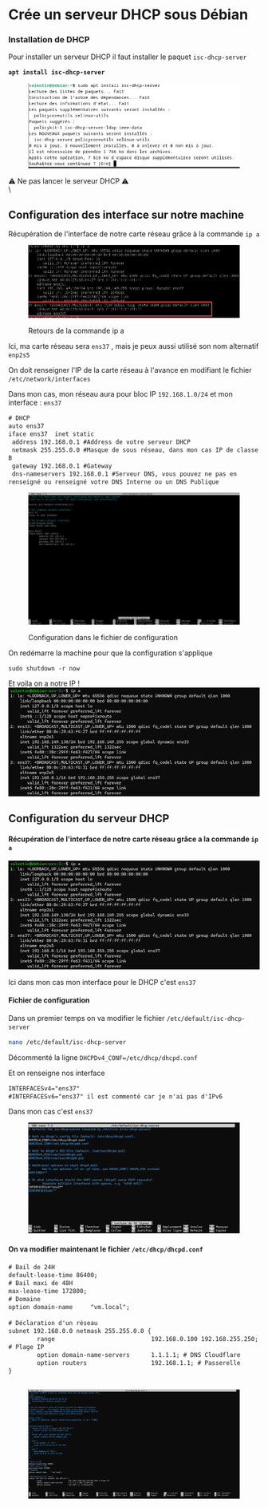 # Crée un serveur DHCP sous Débian

### Installation de DHCP

Pour installer un serveur DHCP il faut installer le paquet `isc-dhcp-server`

<pre class="language-bash"><code class="lang-bash"><strong>apt install isc-dhcp-server
</strong></code></pre>

<figure><img src="../.gitbook/assets/image (18).png" alt=""><figcaption></figcaption></figure>

⚠️ Ne pas lancer le serveur DHCP ⚠️\
\


## Configuration des interface sur notre machine

Récupération de l'interface de notre carte réseau grâce à la commande `ip a`

<figure><img src="../.gitbook/assets/image.png" alt=""><figcaption><p>Retours de la commande ip a</p></figcaption></figure>

Ici, ma carte réseau sera `ens37` , mais je peux aussi utilisé son nom alternatif `enp2s5`

On doit renseigner l'IP de la carte réseau à l'avance en modifiant le fichier `/etc/network/interfaces`

Dans mon cas, mon réseau aura pour bloc IP `192.168.1.0/24` et mon interface : `ens37`

```
# DHCP
auto ens37
iface ens37  inet static
 address 192.168.0.1 #Address de votre serveur DHCP
 netmask 255.255.0.0 #Masque de sous réseau, dans mon cas IP de classe B
 gateway 192.168.0.1 #Gateway
 dns-nameservers 192.168.0.1 #Serveur DNS, vous pouvez ne pas en renseigné ou renseigné votre DNS Interne ou un DNS Publique
```

<figure><img src="../.gitbook/assets/vmware_6XKHfPc6gG.png" alt=""><figcaption><p>Configuration dans le fichier de configuration</p></figcaption></figure>

On redémarre la machine pour que la configuration s'applique

```
sudo shutdown -r now
```

Et voila on a notre IP !\
![](<../.gitbook/assets/image (2).png>)

## Configuration du serveur DHCP

#### Récupération de l'interface de notre carte réseau grâce a la commande `ip a`

![](<../.gitbook/assets/image (3).png>)

Ici dans mon cas mon interface pour le DHCP c'est `ens37`

#### Fichier de configuration

Dans un premier temps on va modifier le fichier `/etc/default/isc-dhcp-server`

```bash
nano /etc/default/isc-dhcp-server
```

Décommenté la ligne `DHCPDv4_CONF=/etc/dhcp/dhcpd.conf`

Et on renseigne nos interface

```
INTERFACESv4="ens37"
#INTERFACESv6="ens37" il est commenté car je n'ai pas d'IPv6
```

Dans mon cas c'est `ens37`

<figure><img src="../.gitbook/assets/image (4).png" alt=""><figcaption></figcaption></figure>

#### On va modifier maintenant le fichier **`/etc/dhcp/dhcpd.conf`**

```
# Bail de 24H
default-lease-time 86400; 
# Bail maxi de 48H
max-lease-time 172800; 
# Domaine
option domain-name     "vm.local";
 
# Déclaration d'un réseau
subnet 192.168.0.0 netmask 255.255.0.0 {
        range                           192.168.0.100 192.168.255.250; # Plage IP
        option domain-name-servers      1.1.1.1; # DNS Cloudflare
        option routers                  192.168.1.1; # Passerelle
}
 
```

<figure><img src="../.gitbook/assets/image (22).png" alt=""><figcaption></figcaption></figure>
